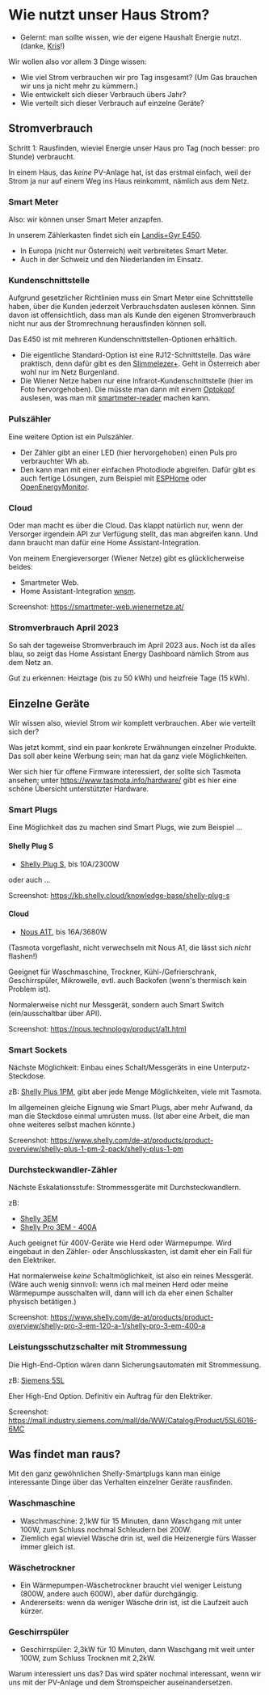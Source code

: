 # Wie nutzt unser Haus Strom?

<!-- Note -->
* Gelernt: man sollte wissen, wie der eigene Haushalt Energie nutzt. (danke, [Kris](https://blog.koehntopp.info/2022/05/02/a-solar-roof-2.html)!)

Wir wollen also vor allem 3 Dinge wissen:

* Wie viel Strom verbrauchen wir pro Tag insgesamt? (Um Gas brauchen wir uns ja nicht mehr zu kümmern.)
* Wie entwickelt sich dieser Verbrauch übers Jahr?
* Wie verteilt sich dieser Verbrauch auf einzelne Geräte?


## Stromverbrauch

<!-- Note -->
Schritt 1: Rausfinden, wieviel Energie unser Haus pro Tag (noch besser: pro Stunde) verbraucht.

In einem Haus, das *keine* PV-Anlage hat, ist das erstmal einfach, weil der Strom ja nur auf einem Weg ins Haus reinkommt, nämlich aus dem Netz.


<!-- .slide: data-background-image="images/e450.jpg" data-background-size="contain" -->
### Smart Meter <!-- .element class="hidden" -->

<!-- Note -->
Also: wir können unser Smart Meter anzapfen.

In unserem Zählerkasten findet sich ein [Landis+Gyr E450](https://www.landisgyr.eu/product/landisgyr-e450/).

* In Europa (nicht nur Österreich) weit verbreitetes Smart Meter.
* Auch in der Schweiz und den Niederlanden im Einsatz.


<!-- .slide: data-background-image="images/e450-kundenschnittstelle.jpg" data-background-size="contain" -->
### Kundenschnittstelle <!-- .element class="hidden" -->

<!-- Note -->
Aufgrund gesetzlicher Richtlinien muss ein Smart Meter eine Schnittstelle haben, über die Kunden jederzeit Verbrauchsdaten auslesen können.
Sinn davon ist offensichtlich, dass man als Kunde den eigenen Stromverbrauch nicht nur aus der Stromrechnung herausfinden können soll.

Das E450 ist mit mehreren Kundenschnittstellen-Optionen erhältlich.

* Die eigentliche Standard-Option ist eine RJ12-Schnittstelle.
  Das wäre praktisch, denn dafür gibt es den [Slimmelezer+](https://www.zuidwijk.com/product/slimmelezer-plus/).
  Geht in Österreich aber wohl nur im Netz Burgenland.
* Die Wiener Netze haben nur eine Infrarot-Kundenschnittstelle (hier im Foto hervorgehoben).
  Die müsste man dann mit einem [Optokopf](https://shop.weidmann-elektronik.de/index.php?page=product&info=24) auslesen, was man mit [smartmeter-reader](https://github.com/aburgr/smartmeter-reader) machen kann.


<!-- .slide: data-background-image="images/e450-impuls.jpg" data-background-size="contain" -->
### Pulszähler <!-- .element class="hidden" -->

<!-- Note -->
Eine weitere Option ist ein Pulszähler.

* Der Zähler gibt an einer LED (hier hervorgehoben) einen Puls pro verbrauchter Wh ab.
* Den kann man mit einer einfachen Photodiode abgreifen.
  Dafür gibt es auch fertige Lösungen, zum Beispiel mit [ESPHome](https://esphome.io/cookbook/power_meter.html) oder [OpenEnergyMonitor](https://docs.openenergymonitor.org/).


<!-- .slide: data-background-image="images/smartmeter-web.png" data-background-size="contain" -->
### Cloud <!-- .element class="hidden" -->

<!-- Note -->
Oder man macht es über die Cloud.
Das klappt natürlich nur, wenn der Versorger irgendein API zur Verfügung stellt, das man abgreifen kann.
Und dann braucht man dafür eine Home Assistant-Integration.

Von meinem Energieversorger (Wiener Netze) gibt es glücklicherweise beides:

* Smartmeter Web.
* Home Assistant-Integration [wnsm](https://github.com/DarwinsBuddy/WienerNetzeSmartmeter).

Screenshot: <https://smartmeter-web.wienernetze.at/>


<!-- .slide: data-background-image="images/energy-dashboard-202304.png" data-background-size="contain" -->
### Stromverbrauch April 2023 <!-- .element class="hidden" -->

<!-- Note -->
So sah der tageweise Stromverbrauch im April 2023 aus.
Noch ist da alles blau, so zeigt das Home Assistant Energy Dashboard nämlich Strom aus dem Netz an.

Gut zu erkennen: Heiztage (bis zu 50 kWh) und heizfreie Tage (15 kWh).


## Einzelne Geräte

<!-- Note -->
Wir wissen also, wieviel Strom wir komplett verbrauchen. Aber wie verteilt sich der?

Was jetzt kommt, sind ein paar konkrete Erwähnungen einzelner Produkte.
Das soll aber keine Werbung sein; man hat da ganz viele Möglichkeiten.

Wer sich hier für offene Firmware interessiert, der sollte sich Tasmota ansehen; unter <https://www.tasmota.info/hardware/> gibt es hier eine schöne Übersicht unterstützter Hardware.


### Smart Plugs

<!-- Note -->
Eine Möglichkeit das zu machen sind Smart Plugs, wie zum Beispiel ...


<!-- .slide: data-background-image="images/shelly-plug-s.png" data-background-size="contain" -->
#### Shelly Plug S <!-- .element class="hidden" -->

<!-- Note -->
* [Shelly Plug S](https://geizhals.at/shelly-wifi-smart-plug-s-v31046.html), bis 10A/2300W

oder auch ... 

Screenshot: <https://kb.shelly.cloud/knowledge-base/shelly-plug-s>


<!-- .slide: data-background-image="images/nous-a1t.png" data-background-size="contain" -->
#### Cloud <!-- .element class="hidden" -->

<!-- Note -->
* [Nous A1T](https://mediarath.de/en/products/4x-nous-a1t-16a-3680w-verbrauchsmessung-wifi-tasmota-optional-calibrated), bis 16A/3680W

(Tasmota vorgeflasht, nicht verwechseln mit Nous A1, die lässt sich *nicht* flashen!)

Geeignet für Waschmaschine, Trockner, Kühl-/Gefrierschrank, Geschirrspüler, Mikrowelle, evtl. auch Backofen (wenn's thermisch kein Problem ist).

Normalerweise nicht nur Messgerät, sondern auch Smart Switch (ein/ausschaltbar über API).

Screenshot: <https://nous.technology/product/a1t.html>


<!-- .slide: data-background-image="images/shelly-plus-1pm.png" data-background-size="contain" -->
### Smart Sockets <!-- .element class="hidden" -->

<!-- Note -->
Nächste Möglichkeit: Einbau eines Schalt/Messgeräts in eine Unterputz-Steckdose.

zB: [Shelly Plus 1PM](https://www.shelly.com/de-at/products/product-overview/shelly-plus-1-pm-2-pack/shelly-plus-1-pm), gibt aber jede Menge Möglichkeiten, viele mit Tasmota.

Im allgemeinen gleiche Eignung wie Smart Plugs, aber mehr Aufwand, da man die Steckdose einmal umrüsten muss.
(Ist aber eine Arbeit, die man ohne weiteres selbst machen könnte.)

Screenshot: https://www.shelly.com/de-at/products/product-overview/shelly-plus-1-pm-2-pack/shelly-plus-1-pm


<!-- .slide: data-background-image="images/shelly-pro-3em.png" data-background-size="contain" -->
### Durchsteckwandler-Zähler <!-- .element class="hidden" -->

<!-- Note -->
Nächste Eskalationsstufe: Strommessgeräte mit Durchsteckwandlern.

zB:

* [Shelly 3EM](https://www.shelly.com/de-at/products/product-overview/shelly-3em-1)
* [Shelly Pro 3EM - 400A](https://www.shelly.com/de-at/products/product-overview/shelly-pro-3-em-120-a-1/shelly-pro-3-em-400-a)

Auch geeignet für 400V-Geräte wie Herd oder Wärmepumpe.
Wird eingebaut in den Zähler- oder Anschlusskasten, ist damit eher ein Fall für den Elektriker.

Hat normalerweise *keine* Schaltmöglichkeit, ist also ein reines Messgerät.
(Wäre auch wenig sinnvoll: wenn ich mal meinen Herd oder meine Wärmepumpe ausschalten will, dann will ich da eher einen Schalter physisch betätigen.)

Screenshot: https://www.shelly.com/de-at/products/product-overview/shelly-pro-3-em-120-a-1/shelly-pro-3-em-400-a


<!-- .slide: data-background-image="images/siemens-5sl.png" data-background-size="contain" -->
### Leistungsschutzschalter mit Strommessung <!-- .element class="hidden" -->

<!-- Note -->
Die High-End-Option wären dann Sicherungsautomaten mit Strommessung.

zB: [Siemens 5SL](https://mall.industry.siemens.com/mall/de/WW/Catalog/Product/5SL6016-6MC)

Eher High-End Option.
Definitiv ein Auftrag für den Elektriker.

Screenshot: <https://mall.industry.siemens.com/mall/de/WW/Catalog/Product/5SL6016-6MC> 


## Was findet man raus?

<!-- Note -->
Mit den ganz gewöhnlichen Shelly-Smartplugs kann man einige interessante Dinge über das Verhalten einzelner Geräte rausfinden.


<!-- .slide: data-background-image="images/waschmaschine.png" data-background-size="contain" -->
### Waschmaschine <!-- .element class="hidden" -->

<!-- Note -->
* Waschmaschine: 2,1kW für 15 Minuten, dann Waschgang mit unter 100W, zum Schluss nochmal Schleudern bei 200W.
* Ziemlich egal wieviel Wäsche drin ist, weil die Heizenergie fürs Wasser immer gleich ist.


<!-- .slide: data-background-image="images/trockner.png" data-background-size="contain" -->
### Wäschetrockner <!-- .element class="hidden" -->

<!-- Note -->
* Ein Wärmepumpen-Wäschetrockner braucht viel weniger Leistung (800W, andere auch 600W), aber dafür durchgängig.
* Andererseits: wenn da weniger Wäsche drin ist, ist die Laufzeit auch kürzer.


<!-- .slide: data-background-image="images/geschirrspueler.png" data-background-size="contain" -->
### Geschirrspüler <!-- .element class="hidden" -->

<!-- Note -->
* Geschirrspüler: 2,3kW für 10 Minuten, dann Waschgang mit weit unter 100W, zum Schluss Trocknen mit 2,2kW.

Warum interessiert uns das? Das wird später nochmal interessant, wenn wir uns mit der PV-Anlage und dem Stromspeicher auseinandersetzen.
